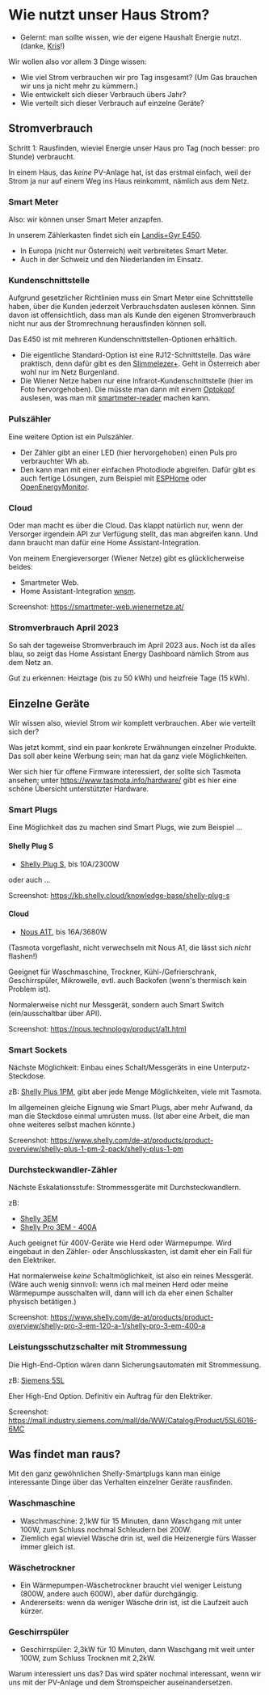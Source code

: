 # Wie nutzt unser Haus Strom?

<!-- Note -->
* Gelernt: man sollte wissen, wie der eigene Haushalt Energie nutzt. (danke, [Kris](https://blog.koehntopp.info/2022/05/02/a-solar-roof-2.html)!)

Wir wollen also vor allem 3 Dinge wissen:

* Wie viel Strom verbrauchen wir pro Tag insgesamt? (Um Gas brauchen wir uns ja nicht mehr zu kümmern.)
* Wie entwickelt sich dieser Verbrauch übers Jahr?
* Wie verteilt sich dieser Verbrauch auf einzelne Geräte?


## Stromverbrauch

<!-- Note -->
Schritt 1: Rausfinden, wieviel Energie unser Haus pro Tag (noch besser: pro Stunde) verbraucht.

In einem Haus, das *keine* PV-Anlage hat, ist das erstmal einfach, weil der Strom ja nur auf einem Weg ins Haus reinkommt, nämlich aus dem Netz.


<!-- .slide: data-background-image="images/e450.jpg" data-background-size="contain" -->
### Smart Meter <!-- .element class="hidden" -->

<!-- Note -->
Also: wir können unser Smart Meter anzapfen.

In unserem Zählerkasten findet sich ein [Landis+Gyr E450](https://www.landisgyr.eu/product/landisgyr-e450/).

* In Europa (nicht nur Österreich) weit verbreitetes Smart Meter.
* Auch in der Schweiz und den Niederlanden im Einsatz.


<!-- .slide: data-background-image="images/e450-kundenschnittstelle.jpg" data-background-size="contain" -->
### Kundenschnittstelle <!-- .element class="hidden" -->

<!-- Note -->
Aufgrund gesetzlicher Richtlinien muss ein Smart Meter eine Schnittstelle haben, über die Kunden jederzeit Verbrauchsdaten auslesen können.
Sinn davon ist offensichtlich, dass man als Kunde den eigenen Stromverbrauch nicht nur aus der Stromrechnung herausfinden können soll.

Das E450 ist mit mehreren Kundenschnittstellen-Optionen erhältlich.

* Die eigentliche Standard-Option ist eine RJ12-Schnittstelle.
  Das wäre praktisch, denn dafür gibt es den [Slimmelezer+](https://www.zuidwijk.com/product/slimmelezer-plus/).
  Geht in Österreich aber wohl nur im Netz Burgenland.
* Die Wiener Netze haben nur eine Infrarot-Kundenschnittstelle (hier im Foto hervorgehoben).
  Die müsste man dann mit einem [Optokopf](https://shop.weidmann-elektronik.de/index.php?page=product&info=24) auslesen, was man mit [smartmeter-reader](https://github.com/aburgr/smartmeter-reader) machen kann.


<!-- .slide: data-background-image="images/e450-impuls.jpg" data-background-size="contain" -->
### Pulszähler <!-- .element class="hidden" -->

<!-- Note -->
Eine weitere Option ist ein Pulszähler.

* Der Zähler gibt an einer LED (hier hervorgehoben) einen Puls pro verbrauchter Wh ab.
* Den kann man mit einer einfachen Photodiode abgreifen.
  Dafür gibt es auch fertige Lösungen, zum Beispiel mit [ESPHome](https://esphome.io/cookbook/power_meter.html) oder [OpenEnergyMonitor](https://docs.openenergymonitor.org/).


<!-- .slide: data-background-image="images/smartmeter-web.png" data-background-size="contain" -->
### Cloud <!-- .element class="hidden" -->

<!-- Note -->
Oder man macht es über die Cloud.
Das klappt natürlich nur, wenn der Versorger irgendein API zur Verfügung stellt, das man abgreifen kann.
Und dann braucht man dafür eine Home Assistant-Integration.

Von meinem Energieversorger (Wiener Netze) gibt es glücklicherweise beides:

* Smartmeter Web.
* Home Assistant-Integration [wnsm](https://github.com/DarwinsBuddy/WienerNetzeSmartmeter).

Screenshot: <https://smartmeter-web.wienernetze.at/>


<!-- .slide: data-background-image="images/energy-dashboard-202304.png" data-background-size="contain" -->
### Stromverbrauch April 2023 <!-- .element class="hidden" -->

<!-- Note -->
So sah der tageweise Stromverbrauch im April 2023 aus.
Noch ist da alles blau, so zeigt das Home Assistant Energy Dashboard nämlich Strom aus dem Netz an.

Gut zu erkennen: Heiztage (bis zu 50 kWh) und heizfreie Tage (15 kWh).


## Einzelne Geräte

<!-- Note -->
Wir wissen also, wieviel Strom wir komplett verbrauchen. Aber wie verteilt sich der?

Was jetzt kommt, sind ein paar konkrete Erwähnungen einzelner Produkte.
Das soll aber keine Werbung sein; man hat da ganz viele Möglichkeiten.

Wer sich hier für offene Firmware interessiert, der sollte sich Tasmota ansehen; unter <https://www.tasmota.info/hardware/> gibt es hier eine schöne Übersicht unterstützter Hardware.


### Smart Plugs

<!-- Note -->
Eine Möglichkeit das zu machen sind Smart Plugs, wie zum Beispiel ...


<!-- .slide: data-background-image="images/shelly-plug-s.png" data-background-size="contain" -->
#### Shelly Plug S <!-- .element class="hidden" -->

<!-- Note -->
* [Shelly Plug S](https://geizhals.at/shelly-wifi-smart-plug-s-v31046.html), bis 10A/2300W

oder auch ... 

Screenshot: <https://kb.shelly.cloud/knowledge-base/shelly-plug-s>


<!-- .slide: data-background-image="images/nous-a1t.png" data-background-size="contain" -->
#### Cloud <!-- .element class="hidden" -->

<!-- Note -->
* [Nous A1T](https://mediarath.de/en/products/4x-nous-a1t-16a-3680w-verbrauchsmessung-wifi-tasmota-optional-calibrated), bis 16A/3680W

(Tasmota vorgeflasht, nicht verwechseln mit Nous A1, die lässt sich *nicht* flashen!)

Geeignet für Waschmaschine, Trockner, Kühl-/Gefrierschrank, Geschirrspüler, Mikrowelle, evtl. auch Backofen (wenn's thermisch kein Problem ist).

Normalerweise nicht nur Messgerät, sondern auch Smart Switch (ein/ausschaltbar über API).

Screenshot: <https://nous.technology/product/a1t.html>


<!-- .slide: data-background-image="images/shelly-plus-1pm.png" data-background-size="contain" -->
### Smart Sockets <!-- .element class="hidden" -->

<!-- Note -->
Nächste Möglichkeit: Einbau eines Schalt/Messgeräts in eine Unterputz-Steckdose.

zB: [Shelly Plus 1PM](https://www.shelly.com/de-at/products/product-overview/shelly-plus-1-pm-2-pack/shelly-plus-1-pm), gibt aber jede Menge Möglichkeiten, viele mit Tasmota.

Im allgemeinen gleiche Eignung wie Smart Plugs, aber mehr Aufwand, da man die Steckdose einmal umrüsten muss.
(Ist aber eine Arbeit, die man ohne weiteres selbst machen könnte.)

Screenshot: https://www.shelly.com/de-at/products/product-overview/shelly-plus-1-pm-2-pack/shelly-plus-1-pm


<!-- .slide: data-background-image="images/shelly-pro-3em.png" data-background-size="contain" -->
### Durchsteckwandler-Zähler <!-- .element class="hidden" -->

<!-- Note -->
Nächste Eskalationsstufe: Strommessgeräte mit Durchsteckwandlern.

zB:

* [Shelly 3EM](https://www.shelly.com/de-at/products/product-overview/shelly-3em-1)
* [Shelly Pro 3EM - 400A](https://www.shelly.com/de-at/products/product-overview/shelly-pro-3-em-120-a-1/shelly-pro-3-em-400-a)

Auch geeignet für 400V-Geräte wie Herd oder Wärmepumpe.
Wird eingebaut in den Zähler- oder Anschlusskasten, ist damit eher ein Fall für den Elektriker.

Hat normalerweise *keine* Schaltmöglichkeit, ist also ein reines Messgerät.
(Wäre auch wenig sinnvoll: wenn ich mal meinen Herd oder meine Wärmepumpe ausschalten will, dann will ich da eher einen Schalter physisch betätigen.)

Screenshot: https://www.shelly.com/de-at/products/product-overview/shelly-pro-3-em-120-a-1/shelly-pro-3-em-400-a


<!-- .slide: data-background-image="images/siemens-5sl.png" data-background-size="contain" -->
### Leistungsschutzschalter mit Strommessung <!-- .element class="hidden" -->

<!-- Note -->
Die High-End-Option wären dann Sicherungsautomaten mit Strommessung.

zB: [Siemens 5SL](https://mall.industry.siemens.com/mall/de/WW/Catalog/Product/5SL6016-6MC)

Eher High-End Option.
Definitiv ein Auftrag für den Elektriker.

Screenshot: <https://mall.industry.siemens.com/mall/de/WW/Catalog/Product/5SL6016-6MC> 


## Was findet man raus?

<!-- Note -->
Mit den ganz gewöhnlichen Shelly-Smartplugs kann man einige interessante Dinge über das Verhalten einzelner Geräte rausfinden.


<!-- .slide: data-background-image="images/waschmaschine.png" data-background-size="contain" -->
### Waschmaschine <!-- .element class="hidden" -->

<!-- Note -->
* Waschmaschine: 2,1kW für 15 Minuten, dann Waschgang mit unter 100W, zum Schluss nochmal Schleudern bei 200W.
* Ziemlich egal wieviel Wäsche drin ist, weil die Heizenergie fürs Wasser immer gleich ist.


<!-- .slide: data-background-image="images/trockner.png" data-background-size="contain" -->
### Wäschetrockner <!-- .element class="hidden" -->

<!-- Note -->
* Ein Wärmepumpen-Wäschetrockner braucht viel weniger Leistung (800W, andere auch 600W), aber dafür durchgängig.
* Andererseits: wenn da weniger Wäsche drin ist, ist die Laufzeit auch kürzer.


<!-- .slide: data-background-image="images/geschirrspueler.png" data-background-size="contain" -->
### Geschirrspüler <!-- .element class="hidden" -->

<!-- Note -->
* Geschirrspüler: 2,3kW für 10 Minuten, dann Waschgang mit weit unter 100W, zum Schluss Trocknen mit 2,2kW.

Warum interessiert uns das? Das wird später nochmal interessant, wenn wir uns mit der PV-Anlage und dem Stromspeicher auseinandersetzen.
